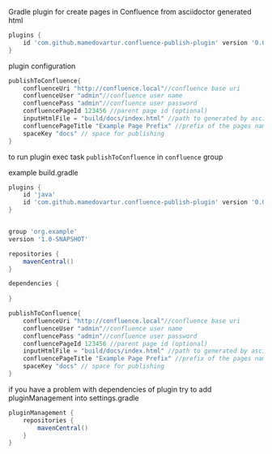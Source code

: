 Gradle plugin for create pages in Confluence from asciidoctor generated html
```groovy
plugins {
    id 'com.github.mamedovartur.confluence-publish-plugin' version '0.0.4'
}
```
plugin configuration

```groovy
publishToConfluence{
    confluenceUri "http://confluence.local"//confluence base uri
    confluenceUser "admin"//confluence user name
    confluencePass "admin"//confluence user password
    confluencePageId 123456 //parent page id (optional)
    inputHtmlFile = "build/docs/index.html" //path to generated by asciidoctor html
    confluencePageTitle "Example Page Prefix" //prefix of the pages names
    spaceKey "docs" // space for publishing
}
```

to run plugin exec task
`publishToConfluence` in `confluence` group


example build.gradle
```groovy
plugins {
    id 'java'
    id 'com.github.mamedovartur.confluence-publish-plugin' version '0.0.4'
}


group 'org.example'
version '1.0-SNAPSHOT'

repositories {
    mavenCentral()
}

dependencies {
    
}

publishToConfluence{
    confluenceUri "http://confluence.local"//confluence base uri
    confluenceUser "admin"//confluence user name
    confluencePass "admin"//confluence user password
    confluencePageId 123456 //parent page id (optional)
    inputHtmlFile = "build/docs/index.html" //path to generated by asciidoctor html
    confluencePageTitle "Example Page Prefix" //prefix of the pages names
    spaceKey "docs" // space for publishing
}
```


if you have a problem with dependencies of plugin try to add pluginManagement into settings.gradle
```groovy
pluginManagement {
    repositories {
        mavenCentral()
    }
}
```